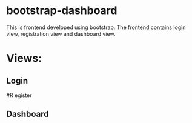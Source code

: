 # bootstrap-dashboard
This is frontend developed using bootstrap. The frontend contains login view, registration view and dashboard view.

# Views:
## Login

#R egister

## Dashboard
